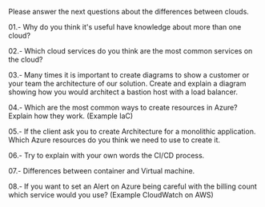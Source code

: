 Please answer the next questions about the differences between clouds.



01.- Why do you think it's useful have knowledge about more than one cloud?

02.- Which cloud services do you think are the most common services on the cloud?

03.- Many times it is important to create diagrams to show a customer or your team the architecture of our solution. Create and explain a diagram showing how you would architect a bastion host with a load balancer.

04.- Which are the most common ways to create resources in Azure? Explain how they work. (Example IaC)

05.- If the client ask you to create Architecture for a monolithic application. Which Azure resources do you think we need to use to create it.

06.- Try to explain with your own words the CI/CD process.

07.- Differences between container and Virtual machine.

08.- If you want to set an Alert on Azure being careful with the billing count which service would you use? (Example CloudWatch on AWS)




